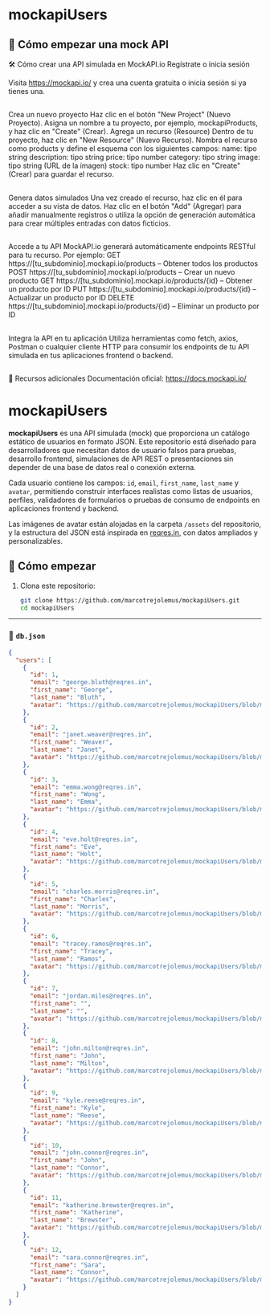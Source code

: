 # mockapiUsers
## 🚀 Cómo empezar una mock API
🛠️ Cómo crear una API simulada en MockAPI.io
Regístrate o inicia sesión

Visita https://mockapi.io/ y crea una cuenta gratuita o inicia sesión si ya tienes una.
## 
Crea un nuevo proyecto
Haz clic en el botón "New Project" (Nuevo Proyecto).
Asigna un nombre a tu proyecto, por ejemplo, mockapiProducts, y haz clic en "Create" (Crear).
Agrega un recurso (Resource)
Dentro de tu proyecto, haz clic en "New Resource" (Nuevo Recurso).
Nombra el recurso como products y define el esquema con los siguientes campos:
name: tipo string
description: tipo string
price: tipo number
category: tipo string
image: tipo string (URL de la imagen)
stock: tipo number
Haz clic en "Create" (Crear) para guardar el recurso.

##
Genera datos simulados
Una vez creado el recurso, haz clic en él para acceder a su vista de datos.
Haz clic en el botón "Add" (Agregar) para añadir manualmente registros o utiliza la opción de generación automática para crear múltiples entradas con datos ficticios.

##
Accede a tu API
MockAPI.io generará automáticamente endpoints RESTful para tu recurso. Por ejemplo:
GET https://[tu_subdominio].mockapi.io/products – Obtener todos los productos
POST https://[tu_subdominio].mockapi.io/products – Crear un nuevo producto
GET https://[tu_subdominio].mockapi.io/products/{id} – Obtener un producto por ID
PUT https://[tu_subdominio].mockapi.io/products/{id} – Actualizar un producto por ID
DELETE https://[tu_subdominio].mockapi.io/products/{id} – Eliminar un producto por ID

##
Integra la API en tu aplicación
Utiliza herramientas como fetch, axios, Postman o cualquier cliente HTTP para consumir los endpoints de tu API simulada en tus aplicaciones frontend o backend.
##
📘 Recursos adicionales
Documentación oficial: https://docs.mockapi.io/


# mockapiUsers

**mockapiUsers** es una API simulada (mock) que proporciona un catálogo estático de usuarios en formato JSON. Este repositorio está diseñado para desarrolladores que necesitan datos de usuario falsos para pruebas, desarrollo frontend, simulaciones de API REST o presentaciones sin depender de una base de datos real o conexión externa.

Cada usuario contiene los campos: `id`, `email`, `first_name`, `last_name` y `avatar`, permitiendo construir interfaces realistas como listas de usuarios, perfiles, validadores de formularios o pruebas de consumo de endpoints en aplicaciones frontend y backend.

Las imágenes de avatar están alojadas en la carpeta `/assets` del repositorio, y la estructura del JSON está inspirada en [reqres.in](https://reqres.in), con datos ampliados y personalizables.

## 🚀 Cómo empezar

1. Clona este repositorio:
   ```bash
   git clone https://github.com/marcotrejolemus/mockapiUsers.git
   cd mockapiUsers


---

### 📁 `db.json`

```json
{
  "users": [
    {
      "id": 1,
      "email": "george.bluth@reqres.in",
      "first_name": "George",
      "last_name": "Bluth",
      "avatar": "https://github.com/marcotrejolemus/mockapiUsers/blob/main/assets/george.png"
    },
    {
      "id": 2,
      "email": "janet.weaver@reqres.in",
      "first_name": "Weaver",
      "last_name": "Janet",
      "avatar": "https://github.com/marcotrejolemus/mockapiUsers/blob/main/assets/janet.png"
    },
    {
      "id": 3,
      "email": "emma.wong@reqres.in",
      "first_name": "Wong",
      "last_name": "Emma",
      "avatar": "https://github.com/marcotrejolemus/mockapiUsers/blob/main/assets/emma.png"
    },
    {
      "id": 4,
      "email": "eve.holt@reqres.in",
      "first_name": "Eve",
      "last_name": "Holt",
      "avatar": "https://github.com/marcotrejolemus/mockapiUsers/blob/main/assets/eve.png"
    },
    {
      "id": 5,
      "email": "charles.morris@reqres.in",
      "first_name": "Charles",
      "last_name": "Morris",
      "avatar": "https://github.com/marcotrejolemus/mockapiUsers/blob/main/assets/morris.png"
    },
    {
      "id": 6,
      "email": "tracey.ramos@reqres.in",
      "first_name": "Tracey",
      "last_name": "Ramos",
      "avatar": "https://github.com/marcotrejolemus/mockapiUsers/blob/main/assets/tracey.png"
    },
    {
      "id": 7,
      "email": "jordan.miles@reqres.in",
      "first_name": "",
      "last_name": "",
      "avatar": "https://github.com/marcotrejolemus/mockapiUsers/blob/main/assets/jordan.png"
    },
    {
      "id": 8,
      "email": "john.milton@reqres.in",
      "first_name": "John",
      "last_name": "Milton",
      "avatar": "https://github.com/marcotrejolemus/mockapiUsers/blob/main/assets/milton.png"
    },
    {
      "id": 9,
      "email": "kyle.reese@reqres.in",
      "first_name": "Kyle",
      "last_name": "Reese",
      "avatar": "https://github.com/marcotrejolemus/mockapiUsers/blob/main/assets/kyle.png"
    },
    {
      "id": 10,
      "email": "john.connor@reqres.in",
      "first_name": "John",
      "last_name": "Connor",
      "avatar": "https://github.com/marcotrejolemus/mockapiUsers/blob/main/assets/connor.png"
    },
    {
      "id": 11,
      "email": "katherine.brewster@reqres.in",
      "first_name": "Katherine",
      "last_name": "Brewster",
      "avatar": "https://github.com/marcotrejolemus/mockapiUsers/blob/main/assets/kat.png"
    },
    {
      "id": 12,
      "email": "sara.connor@reqres.in",
      "first_name": "Sara",
      "last_name": "Connor",
      "avatar": "https://github.com/marcotrejolemus/mockapiUsers/blob/main/assets/sara.png"
    }
  ]
}
